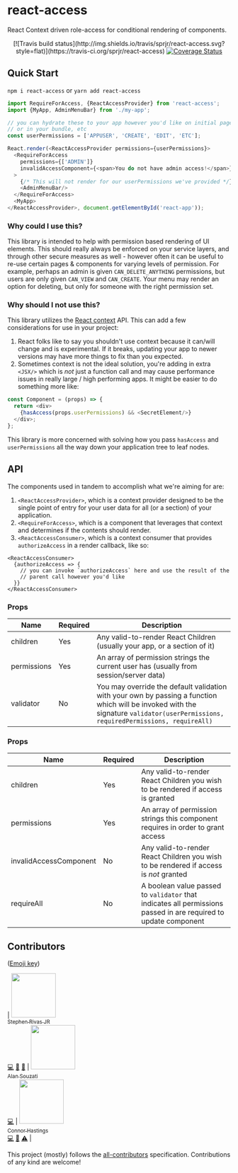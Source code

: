 # react-access
React Context driven role-access for conditional rendering of components.

<p align="center">
  [![Travis build status](http://img.shields.io/travis/sprjr/react-access.svg?style=flat)](https://travis-ci.org/sprjr/react-access)
  <a href='https://coveralls.io/github/sprjr/react-access'>
    <img src='https://coveralls.io/repos/github/sprjr/react-access/badge.svg' alt='Coverage Status' />
  </a>
</p>

## Quick Start
`npm i react-access` or `yarn add react-access`

```js
import RequireForAccess, {ReactAccessProvider} from 'react-access';
import {MyApp, AdminMenuBar} from './my-app';

// you can hydrate these to your app however you'd like on initial page load
// or in your bundle, etc
const userPermissions = ['APPUSER', 'CREATE', 'EDIT', 'ETC'];

React.render(<ReactAccessProvider permissions={userPermissions}>
  <RequireForAccess
    permissions={['ADMIN']}
    invalidAccessComponent={<span>You do not have admin access!</span>}
  >
    {/* This will not render for our userPermissions we've provided */}
    <AdminMenuBar/>
  </RequireForAccess>
  <MyApp>
</ReactAccessProvider>, document.getElementById('react-app'));
```

### Why could I use this?
This library is intended to help with permission based rendering of UI
elements. This should really always be enforced on your service layers,
and through other secure measures as well - however often it can be
useful to re-use certain pages & components for varying levels of permission.
For example, perhaps an admin is given `CAN_DELETE_ANYTHING` permissions,
but users are only given `CAN_VIEW` and `CAN_CREATE`. Your menu may render
an option for deleting, but only for someone with the right permission set.

### Why should I not use this?
This library utilizes the [React context](https://facebook.github.io/react/docs/context.html) API. This can add a few
considerations for use in your project:
1. React folks like to say you shouldn't use context because it can/will
change and is experimental. If it breaks, updating your app to newer
versions may have more things to fix than you expected.
1. Sometimes context is not the ideal solution, you're adding in extra
`<JSX/>` which is _not_ just a function call and may cause performance
issues in really large / high performing apps. It might be easier to do
something more like:
```js
const Component = (props) => {
  return <div>
    {hasAccess(props.userPermissions) && <SecretElement/>}
  </div>;
};
```

This library is more concerned with solving how you pass `hasAccess` and
`userPermissions` all the way down your application tree to leaf nodes.

## API
The components used in tandem to accomplish what we're aiming for are:
1. `<ReactAccessProvider>`, which is a context provider designed to be
the single point of entry for your user data for all (or a section) of
your application.
1. `<RequireForAccess>`, which is a component that leverages that context
and determines if the contents should render.
1. `<ReactAccessConsumer>`, which is a context consumer that provides
`authorizeAccess` in a render callback, like so:
```
<ReactAccessConsumer>
  {authorizeAccess => {
    // you can invoke `authorizeAccess` here and use the result of the
    // parent call however you'd like
  }}
</ReactAccessConsumer>
```

### <ReactAccessProvider> Props
| Name | Required | Description |
|------|-------------|----------|
|children | Yes | Any valid-to-render React Children (usually your app, or a section of it) |
|permissions | Yes | An array of permission strings the current user has (usually from session/server data) |
|validator | No | You may override the default validation with your own by passing a function which will be invoked with the signature `validator(userPermissions, requiredPermissions, requireAll)` |

### <RequireForAccess> Props
| Name | Required | Description |
|------|-------------|----------|
|children | Yes | Any valid-to-render React Children you wish to be rendered if access is granted |
|permissions | Yes | An array of permission strings this component requires in order to grant access |
|invalidAccessComponent | No | Any valid-to-render React Children you wish to be rendered if access is *not* granted |
| requireAll | No | A boolean value passed to `validator` that indicates all permissions passed in are required to update component |

## Contributors
([Emoji key](https://github.com/kentcdodds/all-contributors#emoji-key))

| [<img src="https://avatars3.githubusercontent.com/u/682566?v=4" width="100px;"/><br /><sub>Stephen Rivas JR</sub>](http://twitter.com/stephenrivasjr)<br />[💻](https://github.com/sprjr/react-access/commits?author=sprjr "Code") [📖](https://github.com/sprjr/react-access/commits?author=sprjr "Documentation") [🤔](#ideas-sprjr "Ideas, Planning, & Feedback") | [<img src="https://avatars3.githubusercontent.com/u/1207250?v=4" width="100px;"/><br /><sub>Alan Souzati</sub>](http://www.alansouzati.com/)<br />[💻](https://github.com/sprjr/react-access/commits?author=alansouzati "Code") | [<img src="https://avatars3.githubusercontent.com/u/8263298?v=4" width="100px;"/><br /><sub>Connor Hastings</sub>](http://conor.rodeo/)<br />[💻](https://github.com/sprjr/react-access/commits?author=connorhastings "Code") [📖](https://github.com/sprjr/react-access/commits?author=connorhastings "Documentation") [⚠️](https://github.com/sprjr/react-access/commits?author=connorhastings "Tests") |

This project (mostly) follows the [all-contributors](https://github.com/kentcdodds/all-contributors)
specification. Contributions of any kind are welcome!
